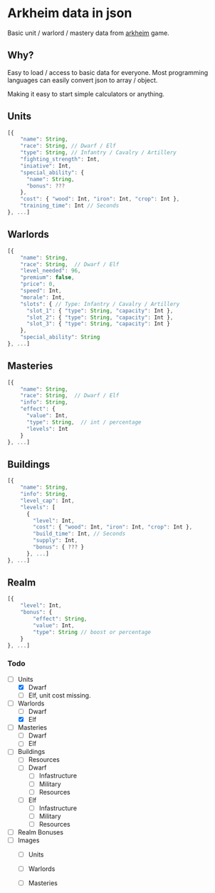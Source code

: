 # Arkheim data in json

Basic unit / warlord / mastery data from [arkheim](https://arkheim.com/) game. 

## Why?

Easy to load / access to basic data for everyone.
Most programming languages can easily convert json to array / object.

Making it easy to start simple calculators or anything.

## Units
```js
[{
    "name": String,
    "race": String, // Dwarf / Elf
    "type": String, // Infantry / Cavalry / Artillery
    "fighting_strength": Int,
    "iniative": Int,
    "special_ability": {
      "name": String,
      "bonus": ???
    },
    "cost": { "wood": Int, "iron": Int, "crop": Int },
    "training_time": Int // Seconds
}, ...] 
```

## Warlords
```js
[{
    "name": String,
    "race": String,  // Dwarf / Elf
    "level_needed": 96,
    "premium": false,
    "price": 0,
    "speed": Int,
    "morale": Int,
    "slots": { // Type: Infantry / Cavalry / Artillery
      "slot_1": { "type": String, "capacity": Int },
      "slot_2": { "type": String, "capacity": Int },
      "slot_3": { "type": String, "capacity": Int }
    },
    "special_ability": String
}, ...]
```

## Masteries
```js
[{
    "name": String,
    "race": String,  // Dwarf / Elf
    "info": String,
    "effect": {
      "value": Int,
      "type": String,  // int / percentage
      "levels": Int
    }
}, ...]
```

## Buildings
```js
[{
    "name": String,
    "info": String,
    "level_cap": Int,
    "levels": [
      {
        "level": Int,
        "cost": { "wood": Int, "iron": Int, "crop": Int },
        "build_time": Int, // Seconds
        "supply": Int,
        "bonus": { ??? }
      }, ...]      
}, ...]
```

## Realm
```js
[{ 
    "level": Int, 
    "bonus": { 
        "effect": String, 
        "value": Int, 
        "type": String // boost or percentage
    }    
}, ...]
```




### Todo

- [ ] Units
    - [x] Dwarf
    - [ ] Elf, unit cost missing.
- [ ] Warlords
    - [ ] Dwarf
    - [x] Elf
- [ ] Masteries
    - [ ] Dwarf
    - [ ] Elf
- [ ] Buildings
    - [ ] Resources
    - [ ] Dwarf
        - [ ] Infastructure
        - [ ] Military
        - [ ] Resources
    - [ ] Elf
        - [ ] Infastructure
        - [ ] Military
        - [ ] Resources
- [ ] Realm Bonuses
- [ ] Images
    - [ ] Units
    - [ ] Warlords
    - [ ] Masteries


